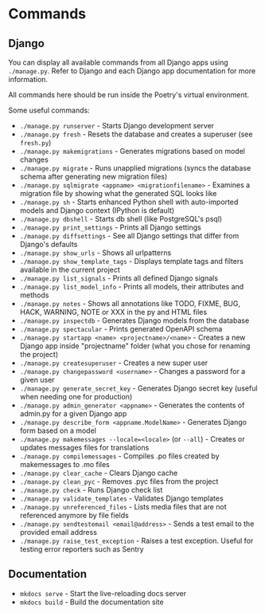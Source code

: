# Commands

## Django

You can display all available commands from all Django apps using `./manage.py`. Refer
to Django and each Django app documentation for more information.

All commands here should be run inside the Poetry's virtual environment.

Some useful commands:

* `./manage.py runserver` - Starts Django development server
* `./manage.py fresh` - Resets the database and creates a superuser (see `fresh.py`)
* `./manage.py makemigrations` - Generates migrations based on model changes
* `./manage.py migrate` - Runs unapplied migrations (syncs the database schema after generating new migration files)
* `./manage.py sqlmigrate <appname> <migrationfilename>` - Examines a migration file by showing what the generated SQL looks like
* `./manage.py sh` - Starts enhanced Python shell with auto-imported models and Django context (IPython is default)
* `./manage.py dbshell` - Starts db shell (like PostgreSQL's psql)
* `./manage.py print_settings` - Prints all Django settings
* `./manage.py diffsettings` - See all Django settings that differ from Django's defaults
* `./manage.py show_urls` - Shows all urlpatterns
* `./manage.py show_template_tags` - Displays template tags and filters available in the current project
* `./manage.py list_signals` - Prints all defined Django signals
* `./manage.py list_model_info` - Prints all models, their attributes and methods
* `./manage.py notes` - Shows all annotations like TODO, FIXME, BUG, HACK, WARNING, NOTE or XXX in the py and HTML files
* `./manage.py inspectdb` - Generates Django models from the database
* `./manage.py spectacular` - Prints generated OpenAPI schema
* `./manage.py startapp <name> <projectname>/<name>` - Creates a new Django app inside "projectname" folder (what you chose for renaming the project)
* `./manage.py createsuperuser` - Creates a new super user
* `./manage.py changepassword <username>` - Changes a password for a given user
* `./manage.py generate_secret_key` - Generates Django secret key (useful when needing one for production)
* `./manage.py admin_generator <appname>` - Generates the contents of admin.py for a given Django app
* `./manage.py describe_form <appname.ModelName>` - Generates Django form based on a model
* `./manage.py makemessages --locale=<locale>` (or `--all`) - Creates or updates messages files for translations
* `./manage.py compilemessages` - Compiles .po files created by makemessages to .mo files
* `./manage.py clear_cache` - Clears Django cache
* `./manage.py clean_pyc` - Removes .pyc files from the project
* `./manage.py check` - Runs Django check list
* `./manage.py validate_templates` - Validates Django templates
* `./manage.py unreferenced_files` - Lists media files that are not referenced anymore by file fields
* `./manage.py sendtestemail <email@address>` - Sends a test email to the provided email address
* `./manage.py raise_test_exception` - Raises a test exception. Useful for testing error reporters such as Sentry

## Documentation

* `mkdocs serve` - Start the live-reloading docs server
* `mkdocs build` - Build the documentation site
